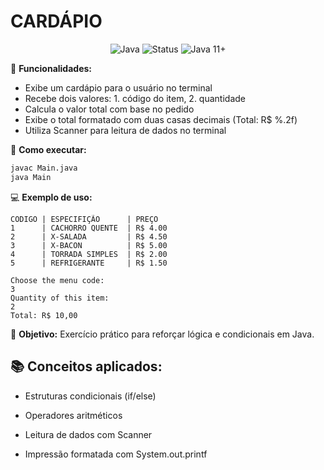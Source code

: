 # CARDÁPIO
<div align="center">
  <img src="https://img.shields.io/badge/Java-ED8B00?style=for-the-badge&logo=openjdk&logoColor=white" alt="Java"> 
  <img src="https://img.shields.io/badge/Status-Concluído-brightgreen" alt="Status"> 
  <img src="https://img.shields.io/badge/Java-11%2B-007396?logo=java" alt="Java 11+">
</div>

🔹 **Funcionalidades:**
- Exibe um cardápio para o usuário no terminal
- Recebe dois valores: 1. código do item, 2. quantidade
- Calcula o valor total com base no pedido
- Exibe o total formatado com duas casas decimais (Total: R$ %.2f)
- Utiliza Scanner para leitura de dados no terminal

🚀 **Como executar:**
```bash
javac Main.java
java Main
```

💻 **Exemplo de uso:**
```
CODIGO | ESPECIFIÇÃO      | PREÇO
1      | CACHORRO QUENTE  | R$ 4.00
2      | X-SALADA         | R$ 4.50
3      | X-BACON          | R$ 5.00
4      | TORRADA SIMPLES  | R$ 2.00
5      | REFRIGERANTE     | R$ 1.50

Choose the menu code: 
3
Quantity of this item: 
2
Total: R$ 10,00
```

🎯 **Objetivo:**  Exercício prático para reforçar lógica e condicionais em Java.

## 📚 Conceitos aplicados:

- Estruturas condicionais (if/else)

- Operadores aritméticos

- Leitura de dados com Scanner

- Impressão formatada com System.out.printf
